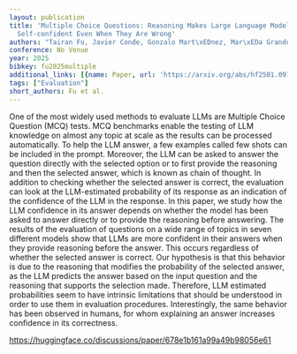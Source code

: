 ```yaml
---
layout: publication
title: 'Multiple Choice Questions: Reasoning Makes Large Language Models (llms) More
  Self-confident Even When They Are Wrong'
authors: "Tairan Fu, Javier Conde, Gonzalo Mart\xEDnez, Mar\xEDa Grandury, Pedro Reviriego"
conference: No Venue
year: 2025
bibkey: fu2025multiple
additional_links: [{name: Paper, url: 'https://arxiv.org/abs/hf2501.09775'}]
tags: ["Evaluation"]
short_authors: Fu et al.
---
```

One of the most widely used methods to evaluate LLMs are Multiple Choice Question (MCQ) tests. MCQ benchmarks enable the testing of LLM knowledge on almost any topic at scale as the results can be processed automatically. To help the LLM answer, a few examples called few shots can be included in the prompt. Moreover, the LLM can be asked to answer the question directly with the selected option or to first provide the reasoning and then the selected answer, which is known as chain of thought. In addition to checking whether the selected answer is correct, the evaluation can look at the LLM-estimated probability of its response as an indication of the confidence of the LLM in the response. In this paper, we study how the LLM confidence in its answer depends on whether the model has been asked to answer directly or to provide the reasoning before answering. The results of the evaluation of questions on a wide range of topics in seven different models show that LLMs are more confident in their answers when they provide reasoning before the answer. This occurs regardless of whether the selected answer is correct. Our hypothesis is that this behavior is due to the reasoning that modifies the probability of the selected answer, as the LLM predicts the answer based on the input question and the reasoning that supports the selection made. Therefore, LLM estimated probabilities seem to have intrinsic limitations that should be understood in order to use them in evaluation procedures. Interestingly, the same behavior has been observed in humans, for whom explaining an answer increases confidence in its correctness.

https://huggingface.co/discussions/paper/678e1b161a99a49b98056e61